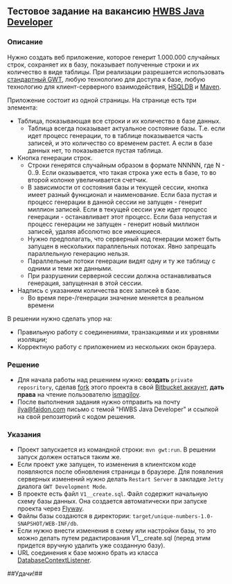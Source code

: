 ## Тестовое задание на вакансию **[HWBS Java Developer](https://moikrug.ru/vacancies/1000005277)**

### Описание ###

Нужно создать веб приложение, которое генерит 1.000.000 случайных строк, сохраняет их в базу, показывает полученные строки и их количество в виде таблицы. При реализации разрешается использовать [стандартный GWT](http://www.gwtproject.org), любую технологию для доступа к базе, любую технологию для клиент-серверного взаимодействия, [HSQLDB](hsqldb.org) и [Maven](https://maven.apache.org).

Приложение состоит из одной страницы. На странице есть три элемента:

* Таблица, показывающая все строки и их количество в базе данных. 
    * Таблица всегда показывает актуальное состояние базы. Т.е. если идет процесс генерации, то в таблице показывается часть записей, и это количество со временем растет. А если в базе данных нет, то показывается пустая таблица.
* Кнопка генерации строк. 
    * Строки генерятся случайным образом в формате NNNNN, где N - 0..9. Если оказывается, что такая строка уже есть в базе, то во второй колонке увеличивается счетчик.
    * В зависимости от состояния базы и текущей сессии, кнопка имеет разный функционал и наименование. Если база пустая и процесс генерации в данной сессии не запущен - генерит миллион записей. Если в текущей сессии уже идет процесс генерации - останавливает этот процесс. Если база непустая и процесс генерации не запущен - генерит новый миллион записей, удаляя абсолютно все имеющиеся.
    * Нужно предполагать, что серверный код генерации может быть запущен в нескольких параллельных потоках. Явно запрещать параллельную генерацию нельзя.
    * Параллельные потоки генерации видят одну и ту же таблицу с одними и теми же данными. 
    * При разрушении серверной сессии должна останавливаться генерация, запущенная в этой сессии.
* Надпись с указанием количества всех записей в базе. 
    * Во время пере-/генерации значение меняется в реальном времени

В решении нужно сделать упор на:

* Правильную работу с соединениями, транзакциями и их уровнями изоляции;
* Корректную работу с приложением из нескольких окон браузера.

### Решение ###

* Для начала работы над решением нужно: **создать** `private reposritory`, сделав [fork](https://confluence.atlassian.com/bitbucket/forking-a-repository-221449527.html) этого проекта в свой [Bitbucket аккаунт](https://bitbucket.org/account/signup), **дать права** на чтение пользователю [ismagilov](https://bitbucket.org/ismagilov).
* После выполнения задания нужно отправить на почту ilya@faidon.com письмо с темой "HWBS Java Developer" и ссылкой на свой репозиторий с кодом решения.

### Указания ###

* Проект запускается из командной строки: `mvn gwt:run`. В решении запуск должен остаться таким же.
* Если проект уже запущен, то изменения в клиентском коде появляются после обновления страницы в браузере. Для появления серверных изменений нужно делать `Restart Server` в закладке `Jetty` диалога  `GWT Development Mode`.
* В проекте есть файл `V1__create.sql`. Файл содержит начальную схему базы данных. Она создается автоматически при запуске проекта через [Flyway](http://flywaydb.org).
* Файлы базы создаются в директории: `target/unique-numbers-1.0-SNAPSHOT/WEB-INF/db`.
* Если нужно внести изменения в схему или настройки базы, то это можно делать путем редактирования V1__create.sql (перед этим придется вручную удалить уже созданную базу).
* URL соединения к базе можно брать из класса [DatabaseContextListener](https://bitbucket.org/singulator/com.faidon.job.hwbs.unique-numbers/src/master/src/main/java/com/faidon/job/hwbs/un/server/DatabaseContextListener.java?at=master&fileviewer=file-view-default).

##Удачи!##